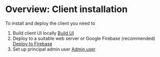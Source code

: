 # Overview: Client installation

To install and deploy the client you need to
1. Build client UI locally [Build UI](/client-installation/build.md)
2. Deploy to a suitable web server or Google Firebase (recommended)  [Deploy to Firebase](/client-installation/deploy.md)
3. Set up principal admin user [Admin user](/client-installation/admin.md)